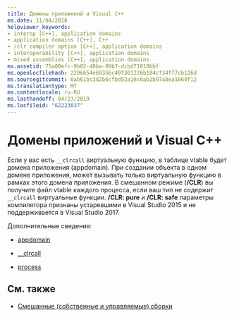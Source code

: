```yaml
---
title: Домены приложений и Visual C++
ms.date: 11/04/2016
helpviewer_keywords:
- interop [C++], application domains
- application domains [C++], C++
- /clr compiler option [C++], application domains
- interoperability [C++], application domains
- mixed assemblies [C++], application domains
ms.assetid: 75a08efc-9b02-40ba-99b7-dcbd71010bbf
ms.openlocfilehash: 2296654e6935bc40f301226b184cf34f77cb126d
ms.sourcegitcommit: 0ab61bc3d2b6cfbd52a16c6ab2b97a8ea1864f12
ms.translationtype: MT
ms.contentlocale: ru-RU
ms.lasthandoff: 04/23/2019
ms.locfileid: "62223037"
---
```

# <a name="application-domains-and-visual-c"></a>Домены приложений и Visual C++

Если у вас есть `__clrcall` виртуальную функцию, в таблице vtable будет домена приложения (appdomain). При создании объекта в одном домене приложения, может вызывать только виртуальную функцию в рамках этого домена приложения. В смешанном режиме (**/CLR**) вы получите файл vtable каждого процесса, если ваш тип не содержит `__clrcall` виртуальные функции. **/CLR: pure** и **/CLR: safe** параметры компилятора признаны устаревшими в Visual Studio 2015 и не поддерживается в Visual Studio 2017.

Дополнительные сведения:

- [appdomain](../cpp/appdomain.md)

- [__clrcall](../cpp/clrcall.md)

- [process](../cpp/process.md)

## <a name="see-also"></a>См. также

- [Смешанные (собственные и управляемые) сборки](../dotnet/mixed-native-and-managed-assemblies.md)